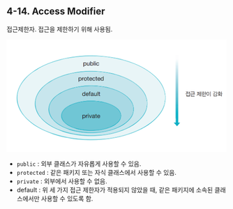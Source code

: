 ## 4-14. Access Modifier

접근제한자. 접근을 제한하기 위해 사용됨.

![Untitled](../../../Image\Untitled.png)

- `public` : 외부 클래스가 자유롭게 사용할 수 있음.
- `protected` : 같은 패키지 또는 자식 클래스에서 사용할 수 있음.
- `private` : 외부에서 사용할 수 없음.
- default : 위 세 가지 접근 제한자가 적용되지 않았을 때, 같은 패키지에 소속된 클래스에서만 사용할 수 있도록 함.